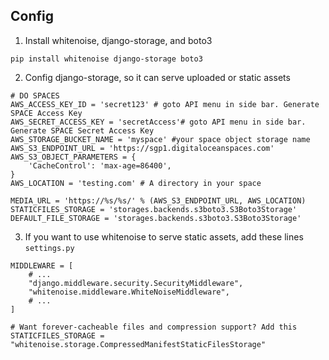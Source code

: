 ## Config

1. Install whitenoise, django-storage, and boto3

`pip install whitenoise django-storage boto3`


2. Config django-storage, so it can serve uploaded or static assets

```
# DO SPACES
AWS_ACCESS_KEY_ID = 'secret123' # goto API menu in side bar. Generate SPACE Access Key
AWS_SECRET_ACCESS_KEY = 'secretAccess'# goto API menu in side bar. Generate SPACE Secret Access Key
AWS_STORAGE_BUCKET_NAME = 'myspace' #your space object storage name
AWS_S3_ENDPOINT_URL = 'https://sgp1.digitaloceanspaces.com'
AWS_S3_OBJECT_PARAMETERS = {
    'CacheControl': 'max-age=86400',
}
AWS_LOCATION = 'testing.com' # A directory in your space

MEDIA_URL = 'https://%s/%s/' % (AWS_S3_ENDPOINT_URL, AWS_LOCATION)
STATICFILES_STORAGE = 'storages.backends.s3boto3.S3Boto3Storage'
DEFAULT_FILE_STORAGE = 'storages.backends.s3boto3.S3Boto3Storage'
```

3. If you want to use whitenoise to serve static assets, add these lines `settings.py`

```python3
MIDDLEWARE = [
    # ...
    "django.middleware.security.SecurityMiddleware",
    "whitenoise.middleware.WhiteNoiseMiddleware",
    # ...
]

# Want forever-cacheable files and compression support? Add this
STATICFILES_STORAGE = "whitenoise.storage.CompressedManifestStaticFilesStorage"

```


